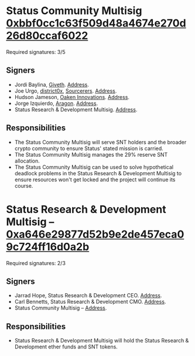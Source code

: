 # Status Community Multisig [0xbbf0cc1c63f509d48a4674e270d26d80ccaf6022](https://etherscan.io/address/0xbbf0cc1c63f509d48a4674e270d26d80ccaf6022)

Required signatures: 3/5

## Signers

- Jordi Baylina, [Giveth](http://www.giveth.io/). [Address](https://etherscan.io/address/0x6b9ef02657339310e28a7a9d4b5f25f7c1f68d61).
- Joe Urgo, [district0x](https://district0x.io/), [Sourcerers](http://sourcerers.io/). [Address](https://etherscan.io/address/0x904Ef6ff8E82478c5604d99884EB9Bcd7F73Cc36).
- Hudson Jameson, [Oaken Innovations](https://www.projectoaken.com/). [Address](https://etherscan.io/address/0x02E3F16cA21cf0508835B190933ECbdE2f7f14DF).
- Jorge Izquierdo, [Aragon](https://aragon.one/). [Address](https://etherscan.io/address/0x4838eab6f43841e0d233db4cea47bd64f614f0c5).
- Status Research & Development Multisig. [Address](https://etherscan.io/address/0xa646e29877d52b9e2de457eca09c724ff16d0a2b).


## Responsibilities

- The Status Community Multisig will serve SNT holders and the broader crypto community to ensure Status' stated mission is carried.
- The Status Community Multisig manages the 29% reserve SNT allocation.
- The Status Community Multisig can be used to solve hypothetical deadlock problems in the Status Research & Development Multisig to ensure resources won't get locked and the project will continue its course.


# Status Research & Development Multisig – [0xa646e29877d52b9e2de457eca09c724ff16d0a2b](https://etherscan.io/address/0xa646e29877d52b9e2de457eca09c724ff16d0a2b)

Required signatures: 2/3

## Signers

- Jarrad Hope, Status Research & Development CEO. [Address](https://etherscan.io/address/0x3ac6cb2ccfd8c8aae3ba31d7ed44c20d241b16a4).
- Carl Bennetts, Status Research & Development CMO. [Address](https://etherscan.io/address/0xdBD6ffD3CB205576367915Dd2f8De0aF7edcCeeF).
- Status Community Multisig – [Address](https://etherscan.io/address/0xbbf0cc1c63f509d48a4674e270d26d80ccaf6022).


## Responsibilities

- Status Research & Development Multisig will hold the Status Research & Development ether funds and SNT tokens.